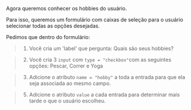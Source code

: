 Agora queremos conhecer os hobbies do usuário.

Para isso, queremos um formulário com caixas de seleção para o usuário selecionar todas as opções desejadas.

Pedimos que dentro do formulário:

> 1. Você cria um 'label' que pergunta: Quais são seus hobbies?

> 2. Você cria 3 `input` com ` type = "checkbox" `com as seguintes opções: Pescar, Correr e Yoga

> 3. Adicione o atributo `name = "hobby"` a toda a entrada para que ela seja associada ao mesmo campo.

> 5. Adicione o atributo `value` a cada entrada para determinar mais tarde o que o usuário escolheu.